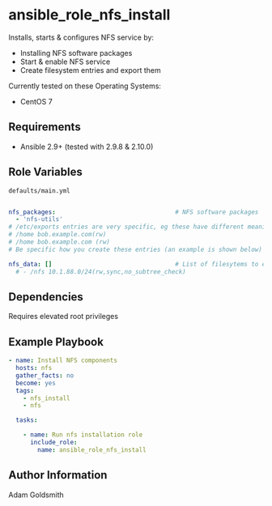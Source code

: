 # ansible_role_nfs_install

Installs, starts & configures NFS service by:

* Installing NFS software packages
* Start & enable NFS service
* Create filesystem entries and export them

Currently tested on these Operating Systems:

* CentOS 7

## Requirements

* Ansible 2.9+ (tested with 2.9.8 & 2.10.0)

## Role Variables

`defaults/main.yml`
```yaml

nfs_packages:                                 # NFS software packages
  - 'nfs-utils'
# /etc/exports entries are very specific, eg these have different meanings:
# /home bob.example.com(rw)
# /home bob.example.com (rw)
# Be specific how you create these entries (an example is shown below)

nfs_data: []                                  # List of filesytems to export (replaces existing same-named filesystems)
  # - /nfs 10.1.88.0/24(rw,sync,no_subtree_check)
```

## Dependencies

Requires elevated root privileges

## Example Playbook

```yaml
- name: Install NFS components
  hosts: nfs
  gather_facts: no
  become: yes
  tags:
    - nfs_install
    - nfs

  tasks:

    - name: Run nfs installation role
      include_role:
        name: ansible_role_nfs_install
```

## Author Information

Adam Goldsmith
